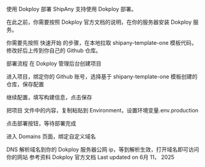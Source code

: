 使用 Dokploy 部署
ShipAny 支持使用 Dokploy 部署。

在此之前，你需要按照 Dokploy 官方文档的说明，在你的服务器安装 Dokploy 服务。

你需要先按照 快速开始 的步骤，在本地拉取 shipany-template-one 模板代码，修改好后上传到你自己的 Github 仓库。

部署流程
在 Dokploy 管理后台创建项目


进入项目，绑定你的 Github 账号，选择基于 shipany-template-one 模板创建的仓库，保存配置


继续配置，填写构建信息，点击保存


把项目 文件中的内容，复制粘贴到 Environment，设置环境变量.env.production


点击部署按钮，等待部署完成


进入 Domains 页面，绑定自定义域名


DNS 解析域名到你的 Dokploy 服务器公网 ip，等到解析生效，打开域名即可访问你的网站
参考资料
Dokploy 官方文档
Last updated on 6月 11， 2025